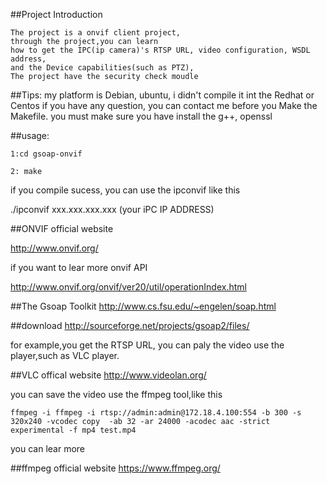 ##Project Introduction

  	The project is a onvif client project,
  	through the project,you can learn 
 	how to get the IPC(ip camera)'s RTSP URL, video configuration, WSDL address, 
	and the Device capabilities(such as PTZ),
  	The project have the security check moudle

##Tips:
	my platform is Debian, ubuntu, i didn't compile it int the Redhat or Centos
	if you have any question, you can contact me
	before you Make the Makefile. you must make sure you have install the g++, openssl

##usage:

	1:cd gsoap-onvif

	2: make 

if you compile sucess, you can use the ipconvif like this

./ipconvif xxx.xxx.xxx.xxx  (your iPC IP ADDRESS)

##ONVIF official website

http://www.onvif.org/

if you want to lear more onvif API 

http://www.onvif.org/onvif/ver20/util/operationIndex.html

##The Gsoap Toolkit
http://www.cs.fsu.edu/~engelen/soap.html

##download
http://sourceforge.net/projects/gsoap2/files/

for example,you get the RTSP URL, you can paly  the video use the player,such as VLC player.

##VLC offical website
http://www.videolan.org/

you can save the video use the ffmpeg tool,like this

	ffmpeg -i ffmpeg -i rtsp://admin:admin@172.18.4.100:554 -b 300 -s 320x240 -vcodec copy  -ab 32 -ar 24000 -acodec aac -strict experimental -f mp4 test.mp4

you can lear more

##ffmpeg official website
https://www.ffmpeg.org/





